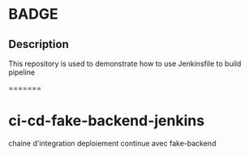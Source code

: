 # BADGE



## Description

This repository is used to demonstrate how to use Jenkinsfile to build pipeline

=======
# ci-cd-fake-backend-jenkins
chaine d'integration deploiement continue avec fake-backend
